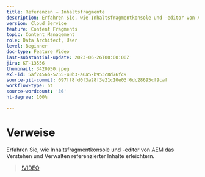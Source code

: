 ```yaml
---
title: Referenzen – Inhaltsfragmente
description: Erfahren Sie, wie Inhaltsfragmentkonsole und -editor von AEM die Verwaltung referenzierter Inhalte erleichtern.
version: Cloud Service
feature: Content Fragments
topic: Content Management
role: Data Architect, User
level: Beginner
doc-type: Feature Video
last-substantial-update: 2023-06-26T00:00:00Z
jira: KT-13556
thumbnail: 3420950.jpeg
exl-id: 5af2456b-5255-40b3-a6a5-b953c8d76fc9
source-git-commit: 097ff8fd0f3a28f3e21c10e03f6dc28695cf9caf
workflow-type: ht
source-wordcount: '36'
ht-degree: 100%

---
```


# Verweise

Erfahren Sie, wie Inhaltsfragmentkonsole und -editor von AEM das Verstehen und Verwalten referenzierter Inhalte erleichtern.

>[!VIDEO](https://video.tv.adobe.com/v/3420950/?learn=on)
